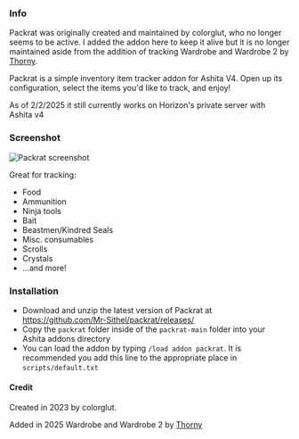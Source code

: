 ### Info

Packrat was originally created and maintained by colorglut, who no longer seems to be active.
I added the addon here to keep it alive but it is no longer maintained aside from the addition of tracking Wardrobe and Wardrobe 2 by [Thorny](https://github.com/ThornyFFXI).

Packrat is a simple inventory item tracker addon for Ashita V4.  Open up its configuration, select the items you'd like to track, and enjoy!

As of 2/2/2025 it still currently works on Horizon's private server with Ashita v4

### Screenshot
![Packrat screenshot](https://user-images.githubusercontent.com/126125402/220799843-1313ee00-ba08-4ee2-9fe6-b9e1e35007b6.png)

Great for tracking:

* Food
* Ammunition
* Ninja tools
* Bait
* Beastmen/Kindred Seals
* Misc. consumables
* Scrolls
* Crystals
* ...and more!

### Installation

* Download and unzip the latest version of Packrat at https://github.com/Mr-Sithel/packrat/releases/
* Copy the `packrat` folder inside of the `packrat-main` folder into your Ashita addons directory
* You can load the addon by typing `/load addon packrat`.  It is recommended you add this line to the appropriate place in `scripts/default.txt`

#### Credit
Created in 2023 by colorglut.

Added in 2025 Wardrobe and Wardrobe 2 by [Thorny](https://github.com/ThornyFFXI)

